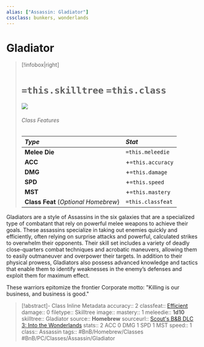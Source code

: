 ```yaml
---
alias: ["Assassin: Gladiator"]
cssclass: bunkers, wonderlands
---
```

# Gladiator


>[!infobox|right]
># `=this.skilltree` `=this.class`
> ![](imageblahblah.jpg)
> ###### Class Features
> | *__Type__* | *__Stat__* |
> |:---|:---|
> | __Melee Die__ | `=this.meleedie` |
> | __ACC__ | +`=this.accuracy`|
> | __DMG__ | +`=this.damage` |
> | __SPD__ | +`=this.speed` |
> | __MST__ | +`=this.mastery` |
> | __Class Feat__ (*Optional Homebrew*) | `=this.classfeat` |

Gladiators are a style of Assassins in the six galaxies that are a specialized type of combatant that rely on powerful melee weapons to achieve their goals. These assassins specialize in taking out enemies quickly and efficiently, often relying on surprise attacks and powerful, calculated strikes to overwhelm their opponents. Their skill set includes a variety of deadly close-quarters combat techniques and acrobatic maneuvers, allowing them to easily outmaneuver and overpower their targets. In addition to their physical prowess, Gladiators also possess advanced knowledge and tactics that enable them to identify weaknesses in the enemy’s defenses and exploit them for maximum effect.

These warriors epitomize the frontier Corporate motto: "Killing is our business, and business is good."

>[!abstract]- Class Inline Metadata
> accuracy:: 2
> classfeat:: [Efficient](../../../60-Wyrmscriber/Gamemaster/Mechanics/Feats/Class-Feats/Efficient.md)
> damage:: 0
> filetype:: Skilltree
> image::
> mastery:: 1
> meleedie:: __1d10__
> skilltree:: Gladiator
> source:: __Homebrew__
> sourceurl:: [Scout's B&B DLC 3: Into the Wonderlands](https://docs.google.com/document/d/1MLOgrWwcLNTnP9PuXrKiLImy7SUh4hXO8arVUAlmdp0/edit)
> stats:: 2 ACC 0 DMG 1 SPD 1 MST
> speed:: 1
> class:: Assassin
> tags:: #BnB/Homebrew/Classes #BnB/PC/Classes/Assassin/Gladiator